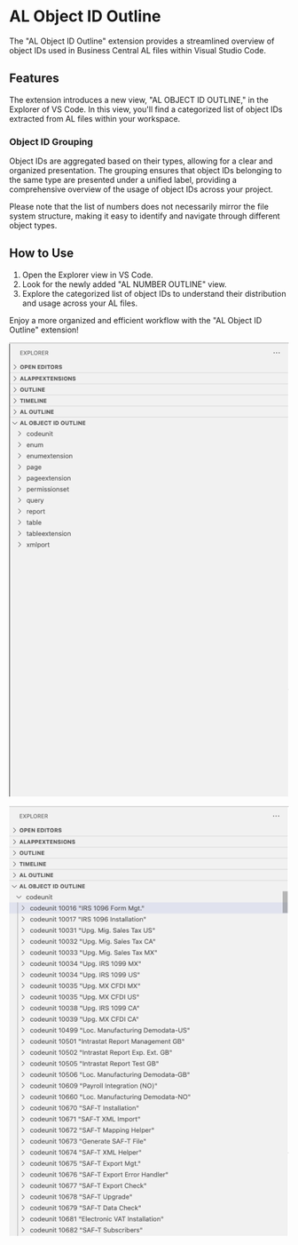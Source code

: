 # AL Object ID Outline

The "AL Object ID Outline" extension provides a streamlined overview of object IDs used in Business Central AL files within Visual Studio Code.

## Features

The extension introduces a new view, "AL OBJECT ID OUTLINE," in the Explorer of VS Code. In this view, you'll find a categorized list of object IDs extracted from AL files within your workspace.

### Object ID Grouping

Object IDs are aggregated based on their types, allowing for a clear and organized presentation. The grouping ensures that object IDs belonging to the same type are presented under a unified label, providing a comprehensive overview of the usage of object IDs across your project.

Please note that the list of numbers does not necessarily mirror the file system structure, making it easy to identify and navigate through different object types.

## How to Use

1. Open the Explorer view in VS Code.
2. Look for the newly added "AL NUMBER OUTLINE" view.
3. Explore the categorized list of object IDs to understand their distribution and usage across your AL files.

Enjoy a more organized and efficient workflow with the "AL Object ID Outline" extension!

![Outline A](images/al-object-id-outline-treeview-1.png "Outline A")

![Outline B](images/al-object-id-outline-treeview-2.png "Outline B")
